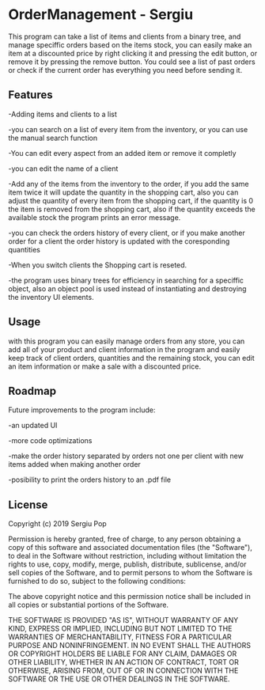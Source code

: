 # OrderManagement - Sergiu

This program can take a list of items and clients from a binary tree, and manage speciffic orders based on the items stock, you can easily make an item at a discounted price by right clicking it and pressing the edit button, or remove it by pressing the remove button. You could see a list of past orders or check if the current order has everything you need before sending it.

## Features

-Adding items and clients to a list

-you can search on a list of every item from the inventory, or you can use the manual search function

-You can edit every aspect from an added item or remove it completly

-you can edit the name of a client

-Add any of the items from the inventory to the order, if you add the same item twice it will update the quantity in the shopping cart, also you can adjust the quantity of every item from the shopping cart, if the quantity is 0 the item is removed from the shopping cart, also if the quantity exceeds the available stock the program prints an error message.

-you can check the orders history of every client, or if you make another order for a client the order history is updated with the coresponding quantities

-When you switch clients the Shopping cart is reseted.

-the program uses binary trees for efficiency in searching for a speciffic object, also an object pool is used instead of instantiating and destroying the inventory UI elements.

## Usage
with this program you can easily manage orders from any store, you can add all of your product and client information in the program and easily keep track of client orders, quantities and the remaining stock, you can edit an item information or make a sale with a discounted price.

## Roadmap
Future improvements to the program include:

-an updated UI

-more code optimizations

-make the order history separated by orders not one per client with new items added when making another order

-posibility to print the orders history to an .pdf file

## License
Copyright (c) 2019 Sergiu Pop

Permission is hereby granted, free of charge, to any person obtaining a copy
of this software and associated documentation files (the "Software"), to deal
in the Software without restriction, including without limitation the rights
to use, copy, modify, merge, publish, distribute, sublicense, and/or sell
copies of the Software, and to permit persons to whom the Software is
furnished to do so, subject to the following conditions:

The above copyright notice and this permission notice shall be included in all
copies or substantial portions of the Software.

THE SOFTWARE IS PROVIDED "AS IS", WITHOUT WARRANTY OF ANY KIND, EXPRESS OR
IMPLIED, INCLUDING BUT NOT LIMITED TO THE WARRANTIES OF MERCHANTABILITY,
FITNESS FOR A PARTICULAR PURPOSE AND NONINFRINGEMENT. IN NO EVENT SHALL THE
AUTHORS OR COPYRIGHT HOLDERS BE LIABLE FOR ANY CLAIM, DAMAGES OR OTHER
LIABILITY, WHETHER IN AN ACTION OF CONTRACT, TORT OR OTHERWISE, ARISING FROM,
OUT OF OR IN CONNECTION WITH THE SOFTWARE OR THE USE OR OTHER DEALINGS IN THE
SOFTWARE.

